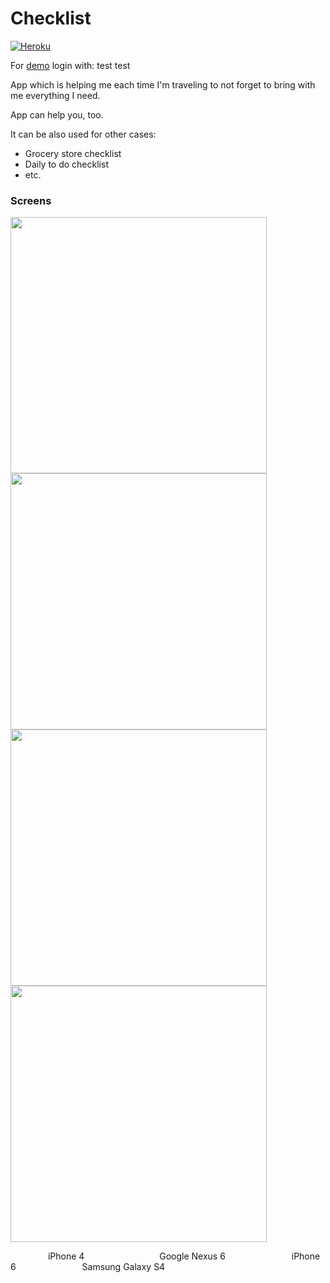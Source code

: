 # Checklist

[![Heroku](https://img.shields.io/badge/heroku-deployed-green.svg)](https://just-check-me.herokuapp.com/)

For [demo](https://just-check-me.herokuapp.com/) login with: 
test
test


App which is helping me each time I'm traveling to not forget to bring with me everything I need.

App can help you, too.

It can be also used for other cases:
- Grocery store checklist
- Daily to do checklist
- etc.

### Screens
<img height=410 src=http://s33.postimg.org/h7qec74f3/Capture.png />
<img height=410 src=http://s33.postimg.org/pfsbx6wbj/Capture1.png />
<img height=410 src=http://s33.postimg.org/l7xjofuvz/Capture2.png />
<img height=410 src=http://s33.postimg.org/cgv47x0yn/Capture3.png />

&emsp;&emsp;&emsp;&emsp; iPhone 4 &emsp;&emsp;&emsp;&emsp;&emsp;&emsp;&emsp;&emsp; Google Nexus 6 &emsp;&emsp;&emsp;&emsp;&emsp;&emsp;&emsp; iPhone 6 &emsp;&emsp;&emsp;&emsp;&emsp;&emsp;&emsp; Samsung Galaxy S4

